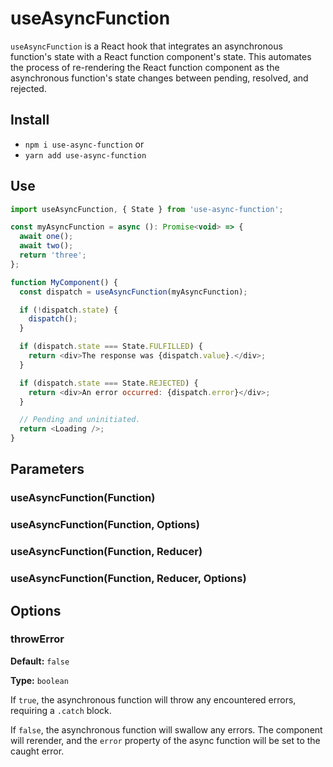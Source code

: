 # useAsyncFunction

`useAsyncFunction` is a React hook that integrates an asynchronous function's
state with a React function component's state. This automates the process of
re-rendering the React function component as the asynchronous function's state
changes between pending, resolved, and rejected.

## Install

- `npm i use-async-function` or
- `yarn add use-async-function`

## Use

```javascript
import useAsyncFunction, { State } from 'use-async-function';

const myAsyncFunction = async (): Promise<void> => {
  await one();
  await two();
  return 'three';
};

function MyComponent() {
  const dispatch = useAsyncFunction(myAsyncFunction);

  if (!dispatch.state) {
    dispatch();
  }

  if (dispatch.state === State.FULFILLED) {
    return <div>The response was {dispatch.value}.</div>;
  }

  if (dispatch.state === State.REJECTED) {
    return <div>An error occurred: {dispatch.error}</div>;
  }

  // Pending and uninitiated.
  return <Loading />;
}
```

## Parameters

### useAsyncFunction(Function)

### useAsyncFunction(Function, Options)

### useAsyncFunction(Function, Reducer)

### useAsyncFunction(Function, Reducer, Options)

## Options

### throwError

**Default:** `false`

**Type:** `boolean`

If `true`, the asynchronous function will throw any encountered errors,
requiring a `.catch` block.

If `false`, the asynchronous function will swallow any errors. The component
will rerender, and the `error` property of the async function will be set to the
caught error.
